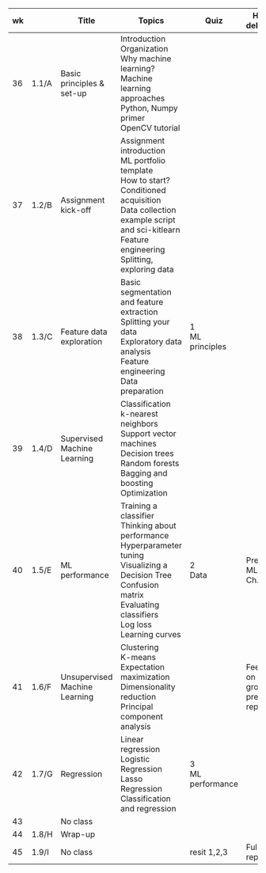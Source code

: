 | wk |  | Title | Topics | Quiz | Hand in deliverable | Géron (Ed2) | Bradski |
|----|------|-------|--------|------|------------------|------------------|------------------|
| 36 | 1.1/A | Basic principles & set-up | Introduction <br> Organization <br> Why machine learning? <br> Machine learning approaches <br> Python, Numpy primer <br> OpenCV tutorial | | | 1-22 | 769-779 |
| 37 | 1.2/B | Assignment kick-off | Assignment introduction <br> ML portfolio template <br> How to start? Conditioned acquisition <br> Data collection example script and sci-kitlearn <br> Feature engineering <br> Splitting, exploring data | | | 23-34 35-83 493-498 511-512 526-545 | 770-771 |
| 38 | 1.3/C | Feature data exploration| Basic segmentation and feature extraction <br> Splitting your data <br> Exploratory data analysis <br> Feature engineering <br> Data preparation | 1 <br>  ML principles | | 85-109 <br> 153-162 <br> 175-178 <br> 189-208 | 799-848 <br> 859-864 <br> 875-906 |
| 39 | 1.4/D | Supervised Machine Learning | Classification <br> k-nearest neighbors <br> Support vector machines <br> Decision trees <br> Random forests <br> Bagging and boosting <br> Optimization | | |   | |
| 40 | 1.5/E | ML performance | Training a classifier <br> Thinking about performance <br> Hyperparameter tuning <br> Visualizing a Decision Tree <br> Confusion matrix <br> Evaluating classifiers <br> Log loss <br> Learning curves | 2 <br> Data | Preliminary ML report, Ch. 1-3 | 111-152 <br> 162-165 <br> 183-184 | 864 |
| 41 | 1.6/F | Unsupervised Machine Learning | Clustering <br> K-means <br> Expectation maximization <br> Dimensionality reduction <br> Principal component analysis | | Feedback on other groups' preliminary report | 79-81 <br> 88-100 <br> 102-105 <br> 130-140 | 779-785 |
| 42 | 1.7/G | Regression | Linear regression <br> Logistic Regression <br> Lasso Regression <br> Classification and regression | 3 <br> ML performance | | 235-267 <br> 213-233 | 786-792 |
| 43 |       | No class | | | |   |   |
| 44 | 1.8/H | Wrap-up | | | |   |   |
| 45 | 1.9/I | No class | | resit 1,2,3 | Full ML report |   |   |